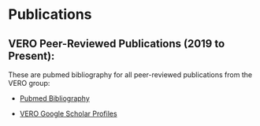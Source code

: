 # Publications


## VERO Peer-Reviewed Publications (2019 to Present):

These are pubmed bibliography for all peer-reviewed publications from the VERO group:

* [Pubmed Bibliography](https://www.ncbi.nlm.nih.gov/myncbi/vero.publications.1/bibliography/public/)

* [VERO Google Scholar Profiles](https://scholar.google.com/citations?user=WVDlQrUAAAAJ)

